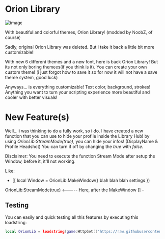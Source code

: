 # Orion Library

![image](https://github.com/Noob-With-Z/ImagesYeahYeahhhhhhh/blob/960bbe76a878313ef9e1bb6d7476fd26230d4ab9/Colorfulllll.png)

With beautiful and colorful themes, Orion Library! (modded by NoobZ, of course)

Sadly, original Orion Library was deleted.
But i take it back a little bit more customizable!

With new 6 different themes and a new font, here is back Orion Library!
But its not only boring themees(if you think is it). You can create your own custom theme! (i just forgot how to save it so for now it will not have a save theme system, good luck)

Anyways... is everything customizable!
Text color, background, strokes! Anything you want to turn your scripting experience more beautiful and cooler with better visuals!

# New Feature(s)

Well... i was thinking to do a fully work, so i do.
I have created a new function that you can use to hide your profile inside the Library Hub!
by using *OrionLib:StreamMode(true)*, you can hide your infos! (DisplayName & Profile Headshot)
You can turn if off by changing the *true* with *false*.

Disclaimer: You need to execute the function Stream Mode after setup the Window, before it, it'll not working.

Like:
- [[
local Window = OrionLib:MakeWindow({
	blah blah blah settings
})

OrionLib:StreamMode(true) <----- Here, after the MakeWindow
]] -

## Testing

You can easily and quick testing all this features by executing this loadstring:
```lua
local OrionLib = loadstring(game:HttpGet(('https://raw.githubusercontent.com/shlexware/Orion/main/source')))()
```
